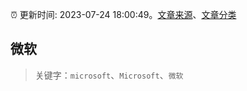 :alarm_clock: 更新时间: 2023-07-24 18:00:49。[文章来源](/README.md)、[文章分类](/TAGS.md)

## 微软


> 关键字：`microsoft`、`Microsoft`、`微软`




